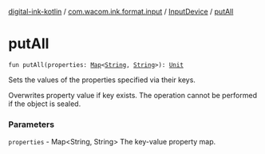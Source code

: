 [digital-ink-kotlin](../../index.md) / [com.wacom.ink.format.input](../index.md) / [InputDevice](index.md) / [putAll](./put-all.md)

# putAll

`fun putAll(properties: `[`Map`](https://kotlinlang.org/api/latest/jvm/stdlib/kotlin.collections/-map/index.html)`<`[`String`](https://kotlinlang.org/api/latest/jvm/stdlib/kotlin/-string/index.html)`, `[`String`](https://kotlinlang.org/api/latest/jvm/stdlib/kotlin/-string/index.html)`>): `[`Unit`](https://kotlinlang.org/api/latest/jvm/stdlib/kotlin/-unit/index.html)

Sets the values of the properties specified via their keys.

Overwrites property value if key exists.
The operation cannot be performed if the object is sealed.

### Parameters

`properties` - Map&lt;String, String&gt; The key-value property map.